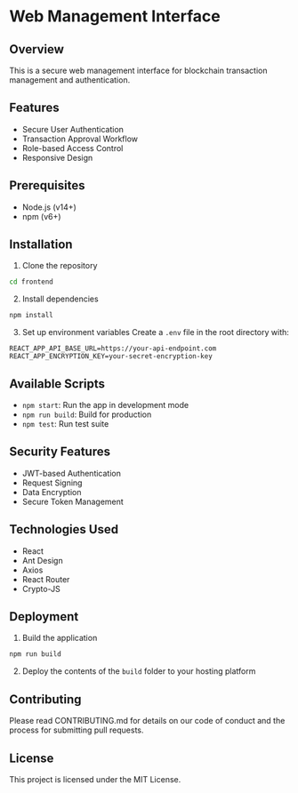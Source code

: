 # Web Management Interface

## Overview

This is a secure web management interface for blockchain transaction management and authentication.

## Features

- Secure User Authentication
- Transaction Approval Workflow
- Role-based Access Control
- Responsive Design

## Prerequisites

- Node.js (v14+)
- npm (v6+)

## Installation

1. Clone the repository

```bash
cd frontend
```

2. Install dependencies

```bash
npm install
```

3. Set up environment variables
   Create a `.env` file in the root directory with:

```
REACT_APP_API_BASE_URL=https://your-api-endpoint.com
REACT_APP_ENCRYPTION_KEY=your-secret-encryption-key
```

## Available Scripts

- `npm start`: Run the app in development mode
- `npm run build`: Build for production
- `npm test`: Run test suite

## Security Features

- JWT-based Authentication
- Request Signing
- Data Encryption
- Secure Token Management

## Technologies Used

- React
- Ant Design
- Axios
- React Router
- Crypto-JS

## Deployment

1. Build the application

```bash
npm run build
```

2. Deploy the contents of the `build` folder to your hosting platform

## Contributing

Please read CONTRIBUTING.md for details on our code of conduct and the process for submitting pull requests.

## License

This project is licensed under the MIT License.
